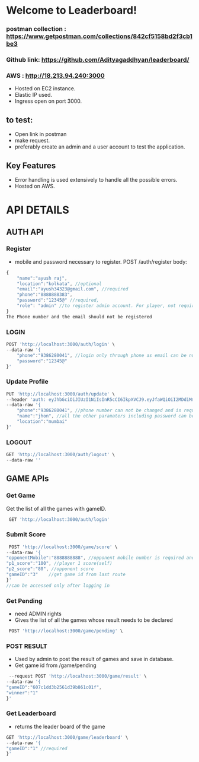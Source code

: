 # Welcome to Leaderboard!

### postman collection : https://www.getpostman.com/collections/842cf5158bd2f3cb1be3
### Github link: https://github.com/Adityagaddhyan/leaderboard/

### AWS : http://18.213.94.240:3000
- Hosted on EC2 instance.
- Elastic IP used.
- Ingress open on port 3000.
## to test:
- Open link in postman
- make request.
- preferably create an admin and a user account to test the application.

## Key Features
- Error handling is used extensively to handle all the possible errors.
- Hosted on AWS. 


# API DETAILS

## AUTH API
### Register
- mobile and password necessary to register.
POST /auth/register
body:
```javascript
{
    "name":"ayush raj",
    "location":"kolkata", //optional
    "email":"ayush34323@gmail.com", //required
    "phone":"8888888383",
    "password":"12345@" //required,
    "role": "admin" //to register admin account. For player, not required
}
The Phone number and the email should not be registered
```
### LOGIN
```javascript
POST 'http://localhost:3000/auth/login' \
--data-raw '{
    "phone":"9386280041", //login only through phone as email can be null
    "password":"12345@"
}'
```
### Update Profile
```javascript
PUT 'http://localhost:3000/auth/update' \
--header 'auth: eyJhbGciOiJIUzI1NiIsInR5cCI6IkpXVCJ9.eyJfaWQiOiI2MDdiMmExZWViYzc0NTMzNTU2YTRkMjEiLCJpYXQiOjE2MTg2OTU3NzcsImV4cCI6MTYxODY5OTM3N30.fUylSVEH871WirLWXeX2fQDuEr9u94-Bps3VjEdguVI' \ //JWT TOKEN
--data-raw '{
    "phone":"9386280041", //phone number can not be changed and is required
    "name":"jhon", //all the other paramaters including password can be changed with this route. all the provided data is updated corresponding to the user.
    "location":"mumbai"
}'
```
### LOGOUT
```javascript
GET 'http://localhost:3000/auth/logout' \
--data-raw ''
```

## GAME APIs
### Get Game
Get the list of all the games with gameID.
```javascript
 GET 'http://localhost:3000/auth/login'
```
### Submit Score
```javascript
 POST 'http://localhost:3000/game/score' \
--data-raw '{
"opponentMobile":"8888888888", //opponent mobile number is required and opponnent should be registered
"p1_score":"100", //player 1 score(self)
"p2_score":"80", //opponent score
"gameID":"3"	//get game id from last route
}'
//can be accessed only after logging in

```
### Get Pending
- need ADMIN rights
-  Gives the list of all the games whose result needs to be declared
```javascript
 POST 'http://localhost:3000/game/pending' \

```
### POST RESULT
- Used by admin to post the result of games and save in database.
- Get game id from /game/pending

```javascript
 --request POST 'http://localhost:3000/game/result' \
--data-raw '{
"gameID":"607c1dd3b2561d39b861c01f",
"winner":"1"
}'

``` 
### Get Leaderboard
- returns the leader board of the game
```javascript
GET 'http://localhost:3000/game/leaderboard' \
--data-raw '{
"gameID":"1" //required
}'

```


